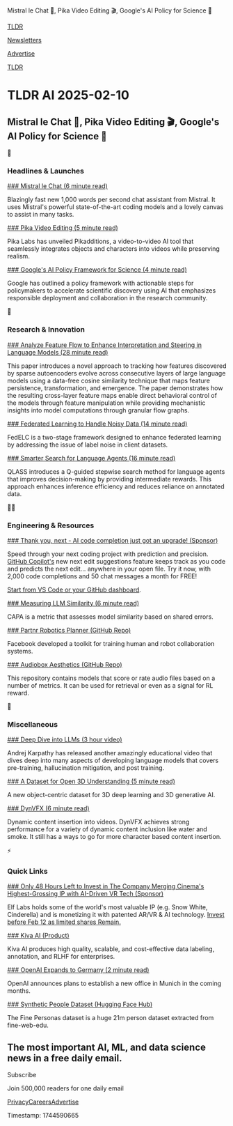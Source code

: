 Mistral le Chat 🤖, Pika Video Editing 🎬, Google's AI Policy for Science 🧪

[TLDR](/)

[Newsletters](/newsletters)

[Advertise](https://advertise.tldr.tech/)

[TLDR](/)

# TLDR AI 2025-02-10

## Mistral le Chat 🤖, Pika Video Editing 🎬, Google's AI Policy for Science 🧪

🚀

### Headlines & Launches

[### Mistral le Chat (6 minute read)](https://mistral.ai/en/news/all-new-le-chat?utm_source=tldrai)

Blazingly fast new 1,000 words per second chat assistant from Mistral. It uses Mistral's powerful state-of-the-art coding models and a lovely canvas to assist in many tasks.

[### Pika Video Editing (5 minute read)](https://pikartai.com/pikaddition/?utm_source=tldrai)

Pika Labs has unveiled Pikadditions, a video-to-video AI tool that seamlessly integrates objects and characters into videos while preserving realism.

[### Google's AI Policy Framework for Science (4 minute read)](https://blog.google/technology/ai/ai-future-of-scientific-leadership/?utm_source=tldrai)

Google has outlined a policy framework with actionable steps for policymakers to accelerate scientific discovery using AI that emphasizes responsible deployment and collaboration in the research community.

🧠

### Research & Innovation

[### Analyze Feature Flow to Enhance Interpretation and Steering in Language Models (28 minute read)](https://arxiv.org/abs/2502.03032?utm_source=tldrai)

This paper introduces a novel approach to tracking how features discovered by sparse autoencoders evolve across consecutive layers of large language models using a data-free cosine similarity technique that maps feature persistence, transformation, and emergence. The paper demonstrates how the resulting cross-layer feature maps enable direct behavioral control of the models through feature manipulation while providing mechanistic insights into model computations through granular flow graphs.

[### Federated Learning to Handle Noisy Data (14 minute read)](https://arxiv.org/abs/2408.04301v1?utm_source=tldrai)

FedELC is a two-stage framework designed to enhance federated learning by addressing the issue of label noise in client datasets.

[### Smarter Search for Language Agents (16 minute read)](https://arxiv.org/abs/2502.02584v1?utm_source=tldrai)

QLASS introduces a Q-guided stepwise search method for language agents that improves decision-making by providing intermediate rewards. This approach enhances inference efficiency and reduces reliance on annotated data.

👨‍💻

### Engineering & Resources

[### Thank you, next - AI code completion just got an upgrade! (Sponsor)](https://github.com/features/copilot?utm_campaign=copilot_free_jan_tl_dr_newsletter&amp;utm_medium=newsletter&amp;utm_source=Newsletter)

Speed through your next coding project with prediction and precision. [GitHub Copilot's](https://github.com/features/copilot?utm_campaign=copilot_free_jan_tl_dr_newsletter&utm_medium=newsletter&utm_source=Newsletter) new next edit suggestions feature keeps track as you code and predicts the next edit... anywhere in your open file. Try it now, with 2,000 code completions and 50 chat messages a month for FREE!

[Start from VS Code or your GitHub dashboard](https://github.com/features/copilot?utm_campaign=copilot_free_jan_tl_dr_newsletter&utm_medium=newsletter&utm_source=Newsletter).

[### Measuring LLM Similarity (6 minute read)](https://model-similarity.github.io/?utm_source=tldrai)

CAPA is a metric that assesses model similarity based on shared errors.

[### Partnr Robotics Planner (GitHub Repo)](https://github.com/facebookresearch/partnr-planner?utm_source=tldrai)

Facebook developed a toolkit for training human and robot collaboration systems.

[### Audiobox Aesthetics (GitHub Repo)](https://github.com/facebookresearch/audiobox-aesthetics?utm_source=tldrai)

This repository contains models that score or rate audio files based on a number of metrics. It can be used for retrieval or even as a signal for RL reward.

🎁

### Miscellaneous

[### Deep Dive into LLMs (3 hour video)](https://youtu.be/7xTGNNLPyMI?feature=shared&amp;utm_source=tldrai)

Andrej Karpathy has released another amazingly educational video that dives deep into many aspects of developing language models that covers pre-training, hallucination mitigation, and post training.

[### A Dataset for Open 3D Understanding (5 minute read)](https://uco3d.github.io/?utm_source=tldrai)

A new object-centric dataset for 3D deep learning and 3D generative AI.

[### DynVFX (6 minute read)](https://dynvfx.github.io/?utm_source=tldrai)

Dynamic content insertion into videos. DynVFX achieves strong performance for a variety of dynamic content inclusion like water and smoke. It still has a ways to go for more character based content insertion.

⚡️

### Quick Links

[### Only 48 Hours Left to Invest in The Company Merging Cinema's Highest-Grossing IP with AI-Driven VR Tech (Sponsor)](https://www.elflabs.com/?utm_source=dmrelflabslandingpage&amp;utm_medium=partnership000212_&amp;tnames=partnership000212__15668663975)

Elf Labs holds some of the world's most valuable IP (e.g. Snow White, Cinderella) and is monetizing it with patented AR/VR & AI technology. [Invest before Feb 12 as limited shares Remain.](https://www.elflabs.com/?utm_source=dmrelflabslandingpage&utm_medium=partnership000212_&tnames=partnership000212__15668663975)

[### Kiva AI (Product)](https://www.kivaai.com?utm_source=tldrai)

Kiva AI produces high quality, scalable, and cost-effective data labeling, annotation, and RLHF for enterprises.

[### OpenAI Expands to Germany (2 minute read)](https://www.prnewswire.com/news-releases/germany-trade--invest-openai-expands-to-germany-302371354.html?utm_source=tldrai)

OpenAI announces plans to establish a new office in Munich in the coming months.

[### Synthetic People Dataset (Hugging Face Hub)](https://huggingface.co/datasets/argilla/FinePersonas-v0.1?utm_source=tldrai)

The Fine Personas dataset is a huge 21m person dataset extracted from fine-web-edu.

## The most important AI, ML, and data science news in a free daily email.

Subscribe

Join 500,000 readers for one daily email

[Privacy](/privacy)[Careers](https://jobs.ashbyhq.com/tldr.tech)[Advertise](/ai/advertise)

Timestamp: 1744590665